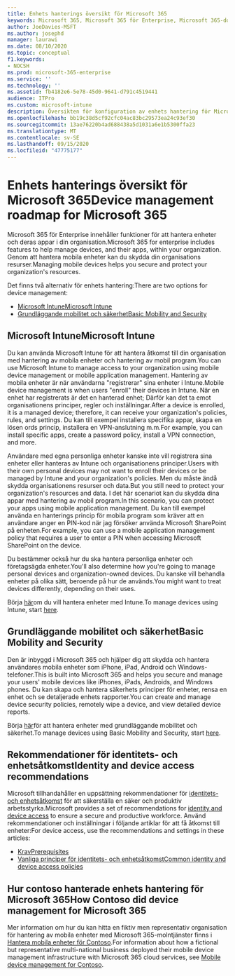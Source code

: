 ```yaml
---
title: Enhets hanterings översikt för Microsoft 365
keywords: Microsoft 365, Microsoft 365 för Enterprise, Microsoft 365-dokumentation, hantering av mobila enheter, Intune
author: JoeDavies-MSFT
ms.author: josephd
manager: laurawi
ms.date: 08/10/2020
ms.topic: conceptual
f1.keywords:
- NOCSH
ms.prod: microsoft-365-enterprise
ms.service: ''
ms.technology: ''
ms.assetid: fb4182e6-5e78-45d0-9641-d791c4519441
audience: ITPro
ms.custom: microsoft-intune
description: Översikten för konfiguration av enhets hantering för Microsoft 365.
ms.openlocfilehash: bb19c38d5cf92cfc04ac83bc29573ea24c93ef30
ms.sourcegitcommit: 13ae76220b4ad688438a5d1031a6e1b5300ffa23
ms.translationtype: MT
ms.contentlocale: sv-SE
ms.lasthandoff: 09/15/2020
ms.locfileid: "47775177"
---
```

# <a name="device-management-roadmap-for-microsoft-365"></a><span data-ttu-id="f8edc-104">Enhets hanterings översikt för Microsoft 365</span><span class="sxs-lookup"><span data-stu-id="f8edc-104">Device management roadmap for Microsoft 365</span></span>

<span data-ttu-id="f8edc-105">Microsoft 365 för Enterprise innehåller funktioner för att hantera enheter och deras appar i din organisation.</span><span class="sxs-lookup"><span data-stu-id="f8edc-105">Microsoft 365 for enterprise includes features to help manage devices, and their apps, within your organization.</span></span> <span data-ttu-id="f8edc-106">Genom att hantera mobila enheter kan du skydda din organisations resurser.</span><span class="sxs-lookup"><span data-stu-id="f8edc-106">Managing mobile devices helps you secure and protect your organization's resources.</span></span>

<span data-ttu-id="f8edc-107">Det finns två alternativ för enhets hantering:</span><span class="sxs-lookup"><span data-stu-id="f8edc-107">There are two options for device management:</span></span>

- [<span data-ttu-id="f8edc-108">Microsoft Intune</span><span class="sxs-lookup"><span data-stu-id="f8edc-108">Microsoft Intune</span></span>](#microsoft-intune)
- [<span data-ttu-id="f8edc-109">Grundläggande mobilitet och säkerhet</span><span class="sxs-lookup"><span data-stu-id="f8edc-109">Basic Mobility and Security</span></span>](#basic-mobility-and-security)

## <a name="microsoft-intune"></a><span data-ttu-id="f8edc-110">Microsoft Intune</span><span class="sxs-lookup"><span data-stu-id="f8edc-110">Microsoft Intune</span></span>

<span data-ttu-id="f8edc-111">Du kan använda Microsoft Intune för att hantera åtkomst till din organisation med hantering av mobila enheter och hantering av mobil program.</span><span class="sxs-lookup"><span data-stu-id="f8edc-111">You can use Microsoft Intune to manage access to your organization using mobile device management or mobile application management.</span></span> <span data-ttu-id="f8edc-112">Hantering av mobila enheter är när användarna "registrerar" sina enheter i Intune.</span><span class="sxs-lookup"><span data-stu-id="f8edc-112">Mobile device management is when users "enroll" their devices in Intune.</span></span> <span data-ttu-id="f8edc-113">När en enhet har registrerats är det en hanterad enhet; Därför kan det ta emot organisationens principer, regler och inställningar.</span><span class="sxs-lookup"><span data-stu-id="f8edc-113">After a device is enrolled, it is a managed device; therefore, it can receive your organization's  policies, rules, and settings.</span></span> <span data-ttu-id="f8edc-114">Du kan till exempel installera specifika appar, skapa en lösen ords princip, installera en VPN-anslutning m.m.</span><span class="sxs-lookup"><span data-stu-id="f8edc-114">For example, you can install specific apps, create a password policy, install a VPN connection, and more.</span></span>

<span data-ttu-id="f8edc-115">Användare med egna personliga enheter kanske inte vill registrera sina enheter eller hanteras av Intune och organisationens principer.</span><span class="sxs-lookup"><span data-stu-id="f8edc-115">Users with their own personal devices may not want to enroll their devices or be managed by Intune and your organization's policies.</span></span> <span data-ttu-id="f8edc-116">Men du måste ändå skydda organisationens resurser och data.</span><span class="sxs-lookup"><span data-stu-id="f8edc-116">But you still need to protect your organization's resources and data.</span></span> <span data-ttu-id="f8edc-117">I det här scenariot kan du skydda dina appar med hantering av mobil program.</span><span class="sxs-lookup"><span data-stu-id="f8edc-117">In this scenario, you can protect your apps using mobile application management.</span></span> <span data-ttu-id="f8edc-118">Du kan till exempel använda en hanterings princip för mobila program som kräver att en användare anger en PIN-kod när jag försöker använda Microsoft SharePoint på enheten.</span><span class="sxs-lookup"><span data-stu-id="f8edc-118">For example, you can use a mobile application management policy that requires a user to enter a PIN when accessing Microsoft SharePoint on the device.</span></span>

<span data-ttu-id="f8edc-119">Du bestämmer också hur du ska hantera personliga enheter och företagsägda enheter.</span><span class="sxs-lookup"><span data-stu-id="f8edc-119">You'll also determine how you're going to manage personal devices and organization-owned devices.</span></span> <span data-ttu-id="f8edc-120">Du kanske vill behandla enheter på olika sätt, beroende på hur de används.</span><span class="sxs-lookup"><span data-stu-id="f8edc-120">You might want to treat devices differently, depending on their uses.</span></span>

<span data-ttu-id="f8edc-121">Börja [här](https://docs.microsoft.com/mem/intune/fundamentals/planning-guide)om du vill hantera enheter med Intune.</span><span class="sxs-lookup"><span data-stu-id="f8edc-121">To manage devices using Intune, start [here](https://docs.microsoft.com/mem/intune/fundamentals/planning-guide).</span></span>

## <a name="basic-mobility-and-security"></a><span data-ttu-id="f8edc-122">Grundläggande mobilitet och säkerhet</span><span class="sxs-lookup"><span data-stu-id="f8edc-122">Basic Mobility and Security</span></span>

<span data-ttu-id="f8edc-123">Den är inbyggd i Microsoft 365 och hjälper dig att skydda och hantera användares mobila enheter som iPhone, iPad, Android och Windows-telefoner.</span><span class="sxs-lookup"><span data-stu-id="f8edc-123">This is built into Microsoft 365 and helps you secure and manage your users' mobile devices like iPhones, iPads, Androids, and Windows phones.</span></span> <span data-ttu-id="f8edc-124">Du kan skapa och hantera säkerhets principer för enheter, rensa en enhet och se detaljerade enhets rapporter.</span><span class="sxs-lookup"><span data-stu-id="f8edc-124">You can create and manage device security policies, remotely wipe a device, and view detailed device reports.</span></span>

<span data-ttu-id="f8edc-125">Börja [här](https://support.microsoft.com/office/set-up-basic-mobility-and-security-dd892318-bc44-4eb1-af00-9db5430be3cd)för att hantera enheter med grundläggande mobilitet och säkerhet.</span><span class="sxs-lookup"><span data-stu-id="f8edc-125">To manage devices using Basic Mobility and Security, start [here](https://support.microsoft.com/office/set-up-basic-mobility-and-security-dd892318-bc44-4eb1-af00-9db5430be3cd).</span></span>
 
## <a name="identity-and-device-access-recommendations"></a><span data-ttu-id="f8edc-126">Rekommendationer för identitets- och enhetsåtkomst</span><span class="sxs-lookup"><span data-stu-id="f8edc-126">Identity and device access recommendations</span></span>

<span data-ttu-id="f8edc-127">Microsoft tillhandahåller en uppsättning rekommendationer för [identitets- och enhetsåtkomst](microsoft-365-policies-configurations.md) för att säkerställa en säker och produktiv arbetsstyrka.</span><span class="sxs-lookup"><span data-stu-id="f8edc-127">Microsoft provides a set of recommendations for [identity and device access](microsoft-365-policies-configurations.md) to ensure a secure and productive workforce.</span></span> <span data-ttu-id="f8edc-128">Använd rekommendationer och inställningar i följande artiklar för att få åtkomst till enheter:</span><span class="sxs-lookup"><span data-stu-id="f8edc-128">For device access, use the recommendations and settings in these articles:</span></span>

- [<span data-ttu-id="f8edc-129">Krav</span><span class="sxs-lookup"><span data-stu-id="f8edc-129">Prerequisites</span></span>](identity-access-prerequisites.md)
- [<span data-ttu-id="f8edc-130">Vanliga principer för identitets- och enhetsåtkomst</span><span class="sxs-lookup"><span data-stu-id="f8edc-130">Common identity and device access policies</span></span>](identity-access-policies.md)

## <a name="how-contoso-did-device-management-for-microsoft-365"></a><span data-ttu-id="f8edc-131">Hur contoso hanterade enhets hantering för Microsoft 365</span><span class="sxs-lookup"><span data-stu-id="f8edc-131">How Contoso did device management for Microsoft 365</span></span>

<span data-ttu-id="f8edc-132">Mer information om hur du kan hitta en fiktiv men representativ organisation för hantering av mobila enheter med Microsoft 365-molntjänster finns i [Hantera mobila enheter för Contoso](contoso-mdm.md).</span><span class="sxs-lookup"><span data-stu-id="f8edc-132">For information about how a fictional but representative multi-national business deployed their mobile device management infrastructure with Microsoft 365 cloud services, see [Mobile device management for Contoso](contoso-mdm.md).</span></span>
